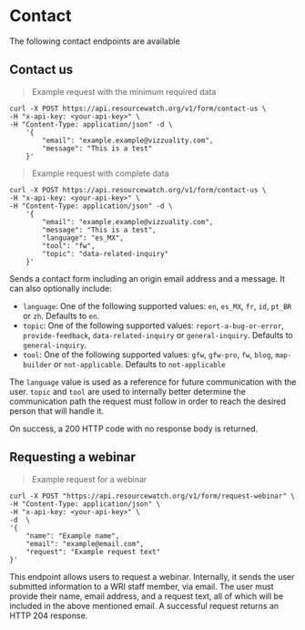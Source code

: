 # Contact

The following contact endpoints are available

## Contact us

> Example request with the minimum required data

```shell
curl -X POST https://api.resourcewatch.org/v1/form/contact-us \
-H "x-api-key: <your-api-key>" \
-H "Content-Type: application/json" -d \
    '{
        "email": "example.example@vizzuality.com",
        "message": "This is a test"
    }'
```

> Example request with complete data

```shell
curl -X POST https://api.resourcewatch.org/v1/form/contact-us \
-H "x-api-key: <your-api-key>" \
-H "Content-Type: application/json" -d \
    '{
        "email": "example.example@vizzuality.com",
        "message": "This is a test",
        "language": "es_MX",
        "tool": "fw",
        "topic": "data-related-inquiry"
    }'
```

Sends a contact form including an origin email address and a message. It can also optionally include:

- `language`: One of the following supported values: `en`, `es_MX`, `fr`, `id`, `pt_BR` or `zh`. Defaults to `en`.
- `topic`: One of the following supported values: `report-a-bug-or-error`, `provide-feedback`, `data-related-inquiry`
  or `general-inquiry`. Defaults to `general-inquiry`.
- `tool`: One of the following supported values: `gfw`, `gfw-pro`, `fw`, `blog`, `map-builder` or `not-applicable`.
  Defaults to `not-applicable`

The `language` value is used as a reference for future communication with the user. `topic` and `tool` are used to
internally better determine the communication path the request must follow in order to reach the desired person that
will handle it.

On success, a 200 HTTP code with no response body is returned.

## Requesting a webinar

> Example request for a webinar

```shell
curl -X POST "https://api.resourcewatch.org/v1/form/request-webinar" \
-H "Content-Type: application/json" \
-H "x-api-key: <your-api-key>" \
-d  \
'{
    "name": "Example name",
    "email": "example@email.com",
    "request": "Example request text"
}'
```

This endpoint allows users to request a webinar. Internally, it sends the user submitted information to a WRI staff
member, via email. The user must provide their name, email address, and a request text, all of which will be included
in the above mentioned email. A successful request returns an HTTP 204 response. 
